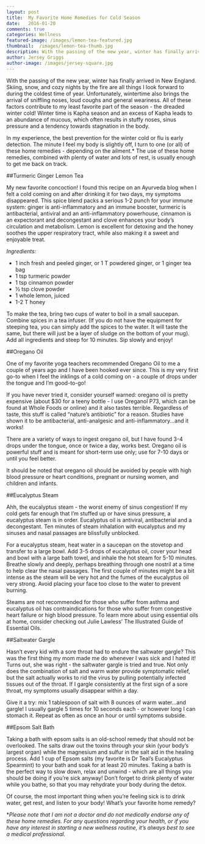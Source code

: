 ```yaml
---
layout: post
title:  My Favorite Home Remedies for Cold Season
date:   2016-01-20
comments: true
categories: Wellness
featured-image: /images/lemon-tea-featured.jpg
thumbnail:  /images/lemon-tea-thumb.jpg
description: With the passing of the new year, winter has finally arrived in New England. Skiing, snow, and cozy nights by the fire are all things I look forward to during the coldest time of year. Unfortunately, wintertime also brings the arrival of sniffling noses, loud coughs and general weariness. All of these factors contribute to my least favorite part of the season - the dreaded winter cold! Winter time is Kapha season and an excess of Kapha leads to an abundance of mucous, which often results in stuffy noses, sinus pressure and a tendency towards stagnation in the body.
author: Jersey Griggs
author-image: /images/jersey-square.jpg
---
```


With the passing of the new year, winter has finally arrived in New England. Skiing, snow, and cozy nights by the fire are all things I look forward to during the coldest time of year. Unfortunately, wintertime also brings the arrival of sniffling noses, loud coughs and general weariness. All of these factors contribute to my least favorite part of the season - the dreaded winter cold! Winter time is Kapha season and an excess of Kapha leads to an abundance of mucous, which often results in stuffy noses, sinus pressure and a tendency towards stagnation in the body.

In my experience, the best prevention for the winter cold or flu is early detection. The minute I feel my body is slightly off, I turn to one (or all) of these home remedies - depending on the ailment.* The use of these home remedies, combined with plenty of water and lots of rest, is usually enough to get me back on track.

##Turmeric Ginger Lemon Tea 

My new favorite concoction! I found this recipe on an Ayurveda blog when I felt a cold coming on and after drinking it for two days, my symptoms disappeared. This spice blend packs a serious 1-2 punch for your immune system: ginger is anti-inflammatory and an immune booster, turmeric is antibacterial, antiviral and an anti-inflammatory powerhouse, cinnamon is an expectorant and decongestant and clove enhances your body’s circulation and metabolism. Lemon is excellent for detoxing and the honey soothes the upper respiratory tract, while also making it a sweet and enjoyable treat.

*Ingredients:*

- 1 inch fresh and peeled ginger, or 1 T powdered ginger, or 1 ginger tea bag
- 1 tsp turmeric powder
- 1 tsp cinnamon powder
- ½ tsp clove powder
- 1 whole lemon, juiced
- 1-2 T honey

To make the tea, bring two cups of water to boil in a small saucepan. Combine spices in a tea infuser. (If you do not have the equipment for steeping tea, you can simply add the spices to the water. It will taste the same, but there will just be a layer of sludge on the bottom of your mug). Add all ingredients and steep for 10 minutes. Sip slowly and enjoy!

##Oregano Oil 

One of my favorite yoga teachers recommended Oregano Oil to me a couple of years ago and I have been hooked ever since. This is my very first go-to when I feel the inklings of a cold coming on - a couple of drops under the tongue and I’m good-to-go!

If you have never tried it, consider yourself warned: oregano oil is pretty expensive (about $30 for a teeny bottle - I use Oreganol P73, which can be found at Whole Foods or online) and it also tastes terrible. Regardless of taste, this stuff is called “nature’s antibiotic” for a reason. Studies have shown it to be antibacterial, anti-analgesic and anti-inflammatory...and it works!

There are a variety of ways to ingest oregano oil, but I have found 3-4 drops under the tongue, once or twice a day, works best. Oregano oil is powerful stuff and is meant for short-term use only; use for 7-10 days or until you feel better. 

It should be noted that oregano oil should be avoided by people with high blood pressure or heart conditions, pregnant or nursing women, and children and infants. 

##Eucalyptus Steam

Ahh, the eucalyptus steam - the worst enemy of sinus congestion! If my cold gets far enough that I’m stuffed up or have sinus pressure, a eucalyptus steam is in order.  Eucalyptus oil is antiviral, antibacterial and a decongestant. Ten minutes of steam inhalation with eucalyptus and my sinuses and nasal passages are blissfully unblocked.

For a eucalyptus steam, heat water in a saucepan on the stovetop and transfer to a large bowl. Add 3-5 drops of eucalyptus oil, cover your head and bowl with a large bath towel, and inhale the hot steam for 5-10 minutes. Breathe slowly and deeply, perhaps breathing through one nostril at a time to help clear the nasal passages. The first couple of minutes might be a bit intense as the steam will be very hot and the fumes of the eucalyptus oil very strong. Avoid placing your face too close to the water to prevent burning.

Steams are not recommended for those who suffer from asthma and eucalyptus oil has contraindications for those who suffer from congestive heart failure or high blood pressure. To learn more about using essential oils at home, consider checking out Julie Lawless’ The Illustrated Guide of Essential Oils.

##Saltwater Gargle

Hasn’t every kid with a sore throat had to endure the saltwater gargle? This was the first thing my mom made me do whenever I was sick and I hated it! Turns out, she was right - the saltwater gargle is tried and true. Not only does the combination of salt and warm water provide symptomatic relief, but the salt actually works to rid the virus by pulling potentially infected tissues out of the throat. If I gargle consistently at the first sign of a sore throat, my symptoms usually disappear within a day.

Give it a try: mix 1 tablespoon of salt with 8 ounces of warm water...and gargle! I usually gargle 5 times for 10 seconds each - or however long I can stomach it. Repeat as often as once an hour or until symptoms subside.

##Epsom Salt Bath

Taking a bath with epsom salts is an old-school remedy that should not be overlooked. The salts draw out the toxins through your skin (your body’s largest organ) while the magnesium and sulfur in the salt aid in the healing process. Add 1 cup of Epsom salts (my favorite is Dr Teal’s Eucalyptus Spearmint) to your bath and soak for at least 20 minutes. Taking a bath is the perfect way to slow down, relax and unwind - which are all things you should be doing if you’re sick anyway! Don’t forget to drink plenty of water while you bathe, so that you may rehydrate your body during the detox.

Of course, the most important thing when you’re feeling sick is to drink water, get rest, and listen to your body! What’s your favorite home remedy?

**Please note that I am not a doctor and do not medically endorse any of these home remedies. For any questions regarding your health, or if you have any interest in starting a new wellness routine, it’s always best to see a medical professional.*